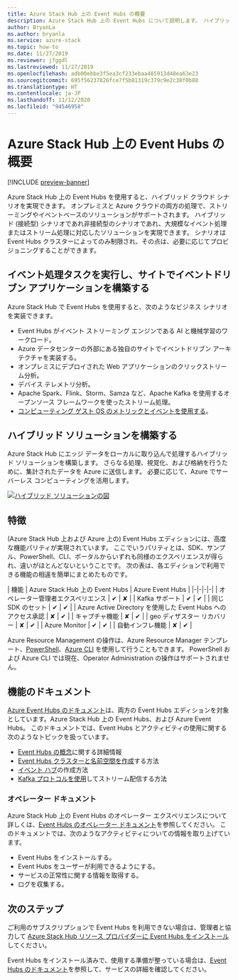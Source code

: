 ```yaml
---
title: Azure Stack Hub 上の Event Hubs の概要
description: Azure Stack Hub 上の Event Hubs について説明します。 ハイブリッド ソリューションの構築方法を確認します。 Azure Stack Hub 上の Azure Event Hubs と Event Hubs の機能を比較します。
author: BryanLa
ms.author: bryanla
ms.service: azure-stack
ms.topic: how-to
ms.date: 11/27/2019
ms.reviewer: jfggdl
ms.lastreviewed: 11/27/2019
ms.openlocfilehash: adb00ebbe3f5ea3cf233ebaa485913d48ea63e23
ms.sourcegitcommit: 695f56237826fce7f5b81319c379c9e2c38f0b88
ms.translationtype: HT
ms.contentlocale: ja-JP
ms.lasthandoff: 11/12/2020
ms.locfileid: "94546958"
---
```

# <a name="overview-of-event-hubs-on-azure-stack-hub"></a>Azure Stack Hub 上の Event Hubs の概要

[!INCLUDE [preview-banner](../includes/event-hubs-preview.md)]

Azure Stack Hub 上の Event Hubs を使用すると、ハイブリッド クラウド シナリオを実現できます。 オンプレミスと Azure クラウドの両方の処理で、ストリーミングやイベントベースのソリューションがサポートされます。 ハイブリッド (接続型) シナリオであれ非接続型のシナリオであれ、大規模なイベント処理またはストリーム処理に対応したソリューションを実現できます。 シナリオは Event Hubs クラスターによってのみ制限され、その点は、必要に応じてプロビジョニングすることができます。 

## <a name="run-event-processing-tasks-and-build-event-driven-applications-on-site"></a>イベント処理タスクを実行し、サイトでイベントドリブン アプリケーションを構築する

Azure Stack Hub で Event Hubs を使用すると、次のようなビジネス シナリオを実装できます。

- Event Hubs がイベント ストリーミング エンジンである AI と機械学習のワークロード。
- Azure データセンターの外部にある独自のサイトでイベントドリブン アーキテクチャを実装する。
- オンプレミスにデプロイされた Web アプリケーションのクリックストリーム分析。
- デバイス テレメトリ分析。
- Apache Spark、Flink、Storm、Samza など、Apache Kafka を使用するオープンソース フレームワークを使ったストリーム処理。
- [コンピューティング ゲスト OS のメトリックとイベントを使用する](azure-stack-metrics-monitor.md)。

## <a name="build-hybrid-solutions"></a>ハイブリッド ソリューションを構築する

Azure Stack Hub にエッジ データをローカルに取り込んで処理するハイブリッド ソリューションを構築します。 さらなる処理、視覚化、および格納を行うために、集計されたデータを Azure に送信します。 必要に応じて、Azure でサーバーレス コンピューティングを活用します。

[![ハイブリッド ソリューションの図](media/event-hubs-overview/hybrid-architecture-ehoash.png)](media/event-hubs-overview/hybrid-architecture-ehoash.png#lightbox)

## <a name="features"></a>特徴 

(Azure Stack Hub 上および Azure 上の) Event Hubs エディションには、高度な機能パリティが実現されています。 ここでいうパリティとは、SDK、サンプル、PowerShell、CLI、ポータルからいずれも同様のエクスペリエンスが得られ、違いがほとんどないということです。 次の表は、各エディションで利用できる機能の相違を簡単にまとめたものです。  

| 機能 | Azure Stack Hub 上の Event Hubs | Azure Event Hubs |
|-|-|-|-|
| オペレーター管理者エクスペリエンス | ✔ | ✘ |
| Kafka サポート | ✔ | ✔ |
| 同じ SDK のセット | ✔ | ✔ |
| Azure Active Directory を使用した Event Hubs へのアクセス承認 | ✘ | ✔ |
| キャプチャ機能 | ✘ | ✔ |
| geo ディザスター リカバリー | ✘ | ✔ |
| Azure Monitor | ✔ | ✔ |
| 自動インフレ機能 | ✘ | ✔ |

Azure Resource Management の操作は、Azure Resource Manager テンプレート、[PowerShell](/powershell/module/Az.eventhub/)、[Azure CLI](/cli/azure/eventhubs/eventhub/) を使用して行うこともできます。 PowerShell および Azure CLI では現在、Operator Administration の操作はサポートされません。

## <a name="feature-documentation"></a>機能のドキュメント

[Azure Event Hubs のドキュメント](/azure/event-hubs/)は、両方の Event Hubs エディションを対象としています。Azure Stack Hub 上の Event Hubs、および Azure Event Hubs。 このドキュメントでは、Event Hubs とアクティビティの使用に関する次のようなトピックを扱っています。

- [Event Hubs の概念](/azure/event-hubs/event-hubs-features)に関する詳細情報
- [Event Hubs クラスターと名前空間を作成](event-hubs-quickstart-cluster-portal.md)する方法
- [イベント ハブ](/azure/event-hubs/event-hubs-create#create-an-event-hub)の作成方法
- [Kafka プロトコルを使用](/azure/event-hubs/event-hubs-quickstart-kafka-enabled-event-hubs)してストリーム配信する方法

### <a name="operator-documentation"></a>オペレーター ドキュメント 
 
Azure Stack Hub 上の Event Hubs のオペレーター エクスペリエンスについて詳しくは、[Event Hubs のオペレーター ドキュメント](../operator/event-hubs-rp-overview.md)を参照してください。 このドキュメントでは、次のようなアクティビティについての情報を取り上げています。

- Event Hubs をインストールする。
- Event Hubs をユーザーが利用できるようにする。
- サービスの正常性に関する情報を取得する。
- ログを収集する。


## <a name="next-steps"></a>次のステップ

ご利用のサブスクリプションで Event Hubs を利用できない場合は、管理者と協力して [Azure Stack Hub リソース プロバイダーに Event Hubs をインストール](../operator/event-hubs-rp-overview.md)してください。

Event Hubs をインストール済みで、使用する準備が整っている場合は、[Event Hubs のドキュメント](/azure/event-hubs/event-hubs-about)を参照して、サービスの詳細を確認してください。
